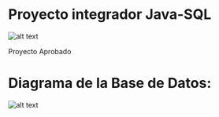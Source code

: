 <h1> Proyecto integrador Java-SQL </h1>

![alt text](https://i.imgur.com/52jdpCR.png)

Proyecto Aprobado

<h1> Diagrama de la Base de Datos: </h1>

![alt text](https://i.imgur.com/lNJmkQ3.png)
